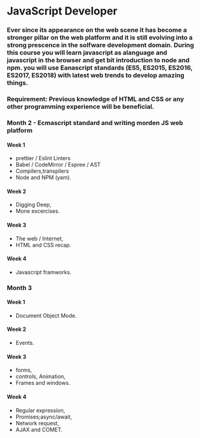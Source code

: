 # JavaScript Developer
### Ever since its appearance on the web scene it has become a stronger pillar on the web platform and it is still evolving into a strong prescence in the solfware development domain. During this course you will learn javascript as alanguage and javascript in the browser and get bit introduction to node and npm. you will use Eanascript standards (ES5, ES2015, ES2016, ES2017, ES2018) with latest web trends to develop amazing things.


### Requirement: Previous knowledge of HTML and CSS or any other programming experience will be beneficial.

### Month 2 - Ecmascript standard and writing morden JS web platform
#### Week 1 
* prettier / Eslint Linters
* Babel / CodeMirror / Espree / AST
* Compilers,transpilers
* Node and NPM (yam).

#### Week 2
* Digging Deep,
* Mone excercises.

#### Week 3
* The web / Internet,
* HTML and CSS recap.

#### Week 4
* Javascript framworks.

### Month 3 
#### Week 1
* Document Object Mode.

#### Week 2
* Events.

#### Week 3
* forms,
* controls, Animation,
* Frames and windows.

#### Week 4
* Regular expression,
* Promises;async/await,
* Network request,
* AJAX and COMET.